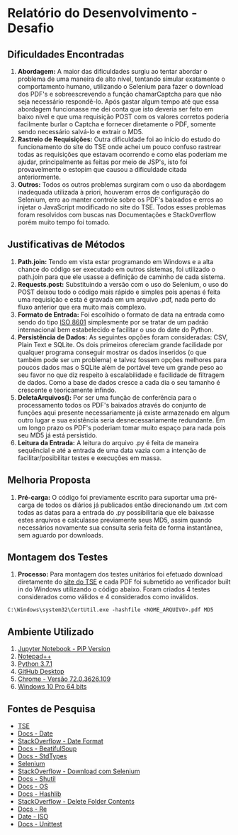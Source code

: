 # Relatório do Desenvolvimento - Desafio

## Dificuldades Encontradas
1. **Abordagem:** A maior das dificuldades surgiu ao tentar abordar o problema de uma maneira de alto nível, tentando simular exatamente o comportamento humano, utilizando o Selenium para fazer o download dos PDF's e sobreescrevendo a função chamarCaptcha para que não seja necessário respondê-lo. Após gastar algum tempo até que essa abordagem funcionasse me dei conta que isto deveria ser feito em baixo nível e que uma requisição POST com os valores corretos poderia facilmente burlar o Captcha e fornecer diretamente o PDF, somente sendo necessário salvá-lo e extrair o MD5.
2. **Rastreio de Requisições:** Outra dificuldade foi ao início do estudo do funcionamento do site do TSE onde achei um pouco confuso rastrear todas as requisições que estavam ocorrendo e como elas poderiam me ajudar, principalmente as feitas por meio de JSP's, isto foi provavelmente o estopim que causou a dificuldade citada anteriormente. 
3. **Outros:** Todos os outros problemas surgiram com o uso da abordagem inadequada utilizada à priori, houveram erros de configuração do Selenium, erro ao manter controle sobre os PDF's baixados e erros ao injetar o JavaScript modificado no site do TSE. Todos esses problemas foram resolvidos com buscas nas Documentações e StackOverflow porém muito tempo foi tomado.

## Justificativas de Métodos
1. **Path.join:** Tendo em vista estar programando em Windows e a alta chance do código ser executado em outros sistemas, foi utilizado o path.join para que ele usasse a definição de caminho de cada sistema.
2. **Requests.post:** Substituindo a versão com o uso do Selenium, o uso do POST deixou todo o código mais rápido e simples pois apenas é feita uma requisição e esta é gravada em um arquivo .pdf, nada perto do fluxo anterior que era muito mais complexo.
3. **Formato de Entrada:** Foi escolhido o formato de data na entrada como sendo do tipo [ISO 8601]((https://www.w3.org/TR/NOTE-datetime-970915.html)) simplesmente por se tratar de um padrão internacional bem estabelecido e facilitar o uso do date do Python.
4. **Persistência de Dados:** As seguintes opções foram consideradas: CSV, Plain Text e SQLite. Os dois primeiros ofereciam grande facilidade por qualquer programa conseguir mostrar os dados inseridos (o que também pode ser um problema) e talvez fossem opções melhores para poucos dados mas o SQLite além de portável teve um grande peso ao seu favor no que diz respeito à escalabilidade e facilidade de filtragem de dados. Como a base de dados cresce a cada dia o seu tamanho é crescente e teoricamente infindo.
5. **DeletaArquivos():** Por ser uma função de conferência para o processamento todos os PDF's baixados através do conjunto de funções aqui presente necessariamente já existe armazenado em algum outro lugar e sua existência seria desnecessariamente redundante. Em um longo prazo os PDF's poderiam tomar muito espaço para nada pois seu MD5 já está persistido.
6. **Leitura da Entrada:** A leitura do arquivo .py é feita de maneira sequêncial e até a entrada de uma data vazia com a intenção de facilitar/posibilitar testes e execuções em massa.

## Melhoria Proposta
1. **Pré-carga:** O código foi previamente escrito para suportar uma pré-carga de todos os diários já publicados então direcionando um .txt com todas as datas para a entrada do .py possibilitaria que ele baixasse estes arquivos e calculasse previamente seus MD5, assim quando necessários novamente sua consulta seria feita de forma instantânea, sem aguardo por downloads.

## Montagem dos Testes
1. **Processo:** Para montagem dos testes unitários foi efetuado download diretamente do [site do TSE](http://www.tse.jus.br/servicos-judiciais/publicacoes-oficiais/diario-da-justica-eletronico/diario-da-justica-eletronico-1) e cada PDF foi submetido ao verificador built in do Windows utilizando o código abaixo. Foram criados 4 testes considerados como válidos e 4 considerados como inválidos. 
```shell
C:\Windows\system32\CertUtil.exe -hashfile <NOME_ARQUIVO>.pdf MD5
```


## Ambiente Utilizado
1. [Jupyter Notebook - PiP Version](https://jupyter.org/install)
2. [Notepad++](https://notepad-plus-plus.org/download/v7.6.3.html)
3. [Python 3.7.1](https://www.python.org/downloads/windows/)
4. [GitHub Desktop](https://desktop.github.com/)
5. [Chrome - Versão 72.0.3626.109](https://www.google.com/chrome/)
6. [Windows 10 Pro 64 bits](https://www.microsoft.com/pt-br/windows/get-windows-10)

## Fontes de Pesquisa

- [TSE](http://www.tse.jus.br/servicos-judiciais/publicacoes-oficiais/diario-da-justica-eletronico/diario-da-justica-eletronico-1) 
- [Docs - Date](https://docs.python.org/3/library/datetime.html#datetime.date.year)
- [StackOverflow - Date Format](https://stackoverflow.com/questions/15509345/extracting-double-digit-months-and-days-from-a-python-date)
- [Docs - BeatifulSoup](https://www.crummy.com/software/BeautifulSoup/bs4/doc/)
- [Docs - StdTypes](https://docs.python.org/3/library/stdtypes.html#dict)
- [Selenium](https://selenium-python.readthedocs.io/api.html)
- [StackOverflow - Download com Selenium](https://stackoverflow.com/questions/45573483/how-to-check-downloaded-files-selenium-webdriver)
- [Docs - Shutil](https://docs.python.org/3/library/shutil.html#shutil.move)
- [Docs - OS](https://docs.python.org/3/library/os.html)
- [Docs - Hashlib](https://docs.python.org/3.3/library/hashlib.html)
- [StackOverflow - Delete Folder Contents](https://stackoverflow.com/questions/185936/how-to-delete-the-contents-of-a-folder-in-python)
- [Docs - Re](https://docs.python.org/3/library/re.html)
- [Date - ISO](https://www.w3.org/TR/NOTE-datetime-970915.html)
- [Docs - Unittest](https://docs.python.org/3/library/unittest.html)